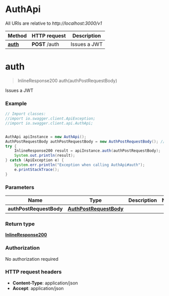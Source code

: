 # AuthApi

All URIs are relative to *http://localhost:3000/v1*

Method | HTTP request | Description
------------- | ------------- | -------------
[**auth**](AuthApi.md#auth) | **POST** /auth | Issues a JWT


<a name="auth"></a>
# **auth**
> InlineResponse200 auth(authPostRequestBody)

Issues a JWT



### Example
```java
// Import classes:
//import io.swagger.client.ApiException;
//import io.swagger.client.api.AuthApi;


AuthApi apiInstance = new AuthApi();
AuthPostRequestBody authPostRequestBody = new AuthPostRequestBody(); // AuthPostRequestBody | 
try {
    InlineResponse200 result = apiInstance.auth(authPostRequestBody);
    System.out.println(result);
} catch (ApiException e) {
    System.err.println("Exception when calling AuthApi#auth");
    e.printStackTrace();
}
```

### Parameters

Name | Type | Description  | Notes
------------- | ------------- | ------------- | -------------
 **authPostRequestBody** | [**AuthPostRequestBody**](AuthPostRequestBody.md)|  |

### Return type

[**InlineResponse200**](InlineResponse200.md)

### Authorization

No authorization required

### HTTP request headers

 - **Content-Type**: application/json
 - **Accept**: application/json

